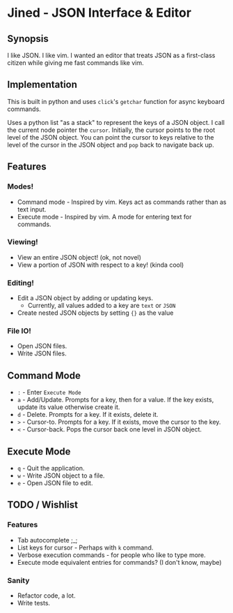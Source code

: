 # Jined - JSON Interface & Editor

## Synopsis
I like JSON. I like vim. I wanted an editor that treats JSON as a 
first-class citizen while giving me fast commands like vim.


## Implementation
This is built in python and uses `click`'s `getchar` function for
async keyboard commands.

Uses a python list "as a stack" to represent the keys of a JSON object.
I call the current node pointer the `cursor`. Initially, the cursor points
to the root level of the JSON object. You can point the cursor to keys relative
to the level of the cursor in the JSON object and `pop` back to navigate back up.


## Features

### Modes!
* Command mode - Inspired by vim. Keys act as commands rather than as text input.
* Execute mode - Inspired by vim. A mode for entering text for commands.

### Viewing!
* View an entire JSON object! (ok, not novel)
* View a portion of JSON with respect to a key! (kinda cool)

### Editing!
* Edit a JSON object by adding or updating keys.
    * Currently, all values added to a key are `text` or `JSON`
* Create nested JSON objects by setting `{}` as the value

### File IO!
* Open JSON files.
* Write JSON files.


## Command Mode
* `:` - Enter `Execute Mode`
* `a` - Add/Update. Prompts for a key, then for a value. If the key exists, update its value otherwise create it.
* `d` - Delete. Prompts for a key. If it exists, delete it.
* `>` - Cursor-to. Prompts for a key. If it exists, move the cursor to the key.
* `<` - Cursor-back. Pops the cursor back one level in JSON object. 


## Execute Mode
* `q` - Quit the application.
* `w` - Write JSON object to a file.
* `e` - Open JSON file to edit.


## TODO / Wishlist
### Features
* Tab autocomplete ;_;
* List keys for cursor - Perhaps with `k` command.
* Verbose execution commands - for people who like to type more.
* Execute mode equivalent entries for commands? (I don't know, maybe)

### Sanity
* Refactor code, a lot.
* Write tests.




